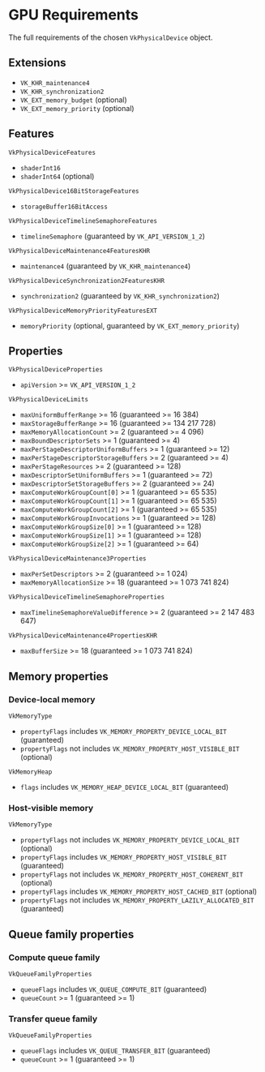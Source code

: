 # GPU Requirements

The full requirements of the chosen `VkPhysicalDevice` object.

## Extensions

- `VK_KHR_maintenance4`
- `VK_KHR_synchronization2`
- `VK_EXT_memory_budget` (optional)
- `VK_EXT_memory_priority` (optional)

## Features

`VkPhysicalDeviceFeatures`

- `shaderInt16`
- `shaderInt64` (optional)

`VkPhysicalDevice16BitStorageFeatures`

- `storageBuffer16BitAccess`

`VkPhysicalDeviceTimelineSemaphoreFeatures`

- `timelineSemaphore` (guaranteed by `VK_API_VERSION_1_2`)

`VkPhysicalDeviceMaintenance4FeaturesKHR`

- `maintenance4` (guaranteed by `VK_KHR_maintenance4`)

`VkPhysicalDeviceSynchronization2FeaturesKHR`

- `synchronization2` (guaranteed by `VK_KHR_synchronization2`)

`VkPhysicalDeviceMemoryPriorityFeaturesEXT`

- `memoryPriority` (optional, guaranteed by `VK_EXT_memory_priority`)

## Properties

`VkPhysicalDeviceProperties`

- `apiVersion` >= `VK_API_VERSION_1_2`

`VkPhysicalDeviceLimits`

- `maxUniformBufferRange` >= 16 (guaranteed >= 16 384)
- `maxStorageBufferRange` >= 16 (guaranteed >= 134 217 728)
- `maxMemoryAllocationCount` >= 2 (guaranteed >= 4 096)
- `maxBoundDescriptorSets` >= 1 (guaranteed >= 4)
- `maxPerStageDescriptorUniformBuffers` >= 1 (guaranteed >= 12)
- `maxPerStageDescriptorStorageBuffers` >= 2 (guaranteed >= 4)
- `maxPerStageResources` >= 2 (guaranteed >= 128)
- `maxDescriptorSetUniformBuffers` >= 1 (guaranteed >= 72)
- `maxDescriptorSetStorageBuffers` >= 2 (guaranteed >= 24)
- `maxComputeWorkGroupCount[0]` >= 1 (guaranteed >= 65 535)
- `maxComputeWorkGroupCount[1]` >= 1 (guaranteed >= 65 535)
- `maxComputeWorkGroupCount[2]` >= 1 (guaranteed >= 65 535)
- `maxComputeWorkGroupInvocations` >= 1 (guaranteed >= 128)
- `maxComputeWorkGroupSize[0]` >= 1 (guaranteed >= 128)
- `maxComputeWorkGroupSize[1]` >= 1 (guaranteed >= 128)
- `maxComputeWorkGroupSize[2]` >= 1 (guaranteed >= 64)

`VkPhysicalDeviceMaintenance3Properties`

- `maxPerSetDescriptors` >= 2 (guaranteed >= 1 024)
- `maxMemoryAllocationSize` >= 18 (guaranteed >= 1 073 741 824)

`VkPhysicalDeviceTimelineSemaphoreProperties`

- `maxTimelineSemaphoreValueDifference` >= 2 (guaranteed >= 2 147 483 647)

`VkPhysicalDeviceMaintenance4PropertiesKHR`

- `maxBufferSize` >= 18 (guaranteed >= 1 073 741 824)

## Memory properties

### Device-local memory

`VkMemoryType`

- `propertyFlags` includes `VK_MEMORY_PROPERTY_DEVICE_LOCAL_BIT` (guaranteed)
- `propertyFlags` not includes `VK_MEMORY_PROPERTY_HOST_VISIBLE_BIT` (optional)

`VkMemoryHeap`

- `flags` includes `VK_MEMORY_HEAP_DEVICE_LOCAL_BIT` (guaranteed)

### Host-visible memory

`VkMemoryType`

- `propertyFlags` not includes `VK_MEMORY_PROPERTY_DEVICE_LOCAL_BIT` (optional)
- `propertyFlags` includes `VK_MEMORY_PROPERTY_HOST_VISIBLE_BIT` (guaranteed)
- `propertyFlags` not includes `VK_MEMORY_PROPERTY_HOST_COHERENT_BIT` (optional)
- `propertyFlags` includes `VK_MEMORY_PROPERTY_HOST_CACHED_BIT` (optional)
- `propertyFlags` not includes `VK_MEMORY_PROPERTY_LAZILY_ALLOCATED_BIT` (guaranteed)

## Queue family properties

### Compute queue family

`VkQueueFamilyProperties`

- `queueFlags` includes `VK_QUEUE_COMPUTE_BIT` (guaranteed)
- `queueCount` >= 1 (guaranteed >= 1)

### Transfer queue family

`VkQueueFamilyProperties`

- `queueFlags` includes `VK_QUEUE_TRANSFER_BIT` (guaranteed)
- `queueCount` >= 1 (guaranteed >= 1)
